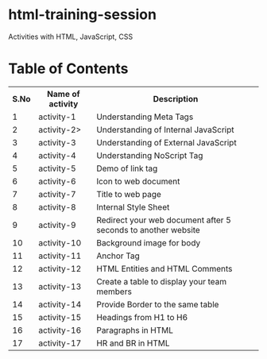 # html-training-session
Activities with HTML, JavaScript, CSS

# Table of Contents

<table>
  <tr>
    <th>S.No</th>
    <th>Name of activity</th>
    <th>Description</th>
  </tr>
  <tr>
    <td>1</td>
    <td>activity-1</td>
    <td>Understanding Meta Tags</td>
  </tr>
  <tr>
    <td>2</td>
    <td>activity-2></td>
    <td>Understanding of Internal JavaScript</td>
  </tr>
  <tr>
    <td>3</td>
    <td>activity-3</td>
    <td>Understanding of External JavaScript</td>
  </tr>
  <tr>
    <td>4</td>
    <td>activity-4</td>
    <td>Understanding NoScript Tag</td>
  </tr>
  <tr>
    <td>5</td>
    <td>activity-5</td>
    <td>Demo of link tag</td>
  </tr>
  <tr>
    <td>6</td>
    <td>activity-6</td>
    <td>Icon to web document</td>
  </tr>
  <tr>
    <td>7</td>
    <td>activity-7</td>
    <td>Title to web page</td>
  </tr>
  <tr>
  <td>8</td>
    <td>activity-8</td>
    <td>Internal Style Sheet</td>
  </tr>
  <tr>
  <td>9</td>
    <td>activity-9</td>
    <td>Redirect your web document after 5 seconds to another website</td>
  </tr>
  <tr>
  <td>10</td>
    <td>activity-10</td>
    <td>Background image for body</td>
  </tr>
  <tr>
  <td>11</td>
    <td>activity-11</td>
    <td>Anchor Tag</td>
  </tr>
  <tr>
  <td>12</td>
    <td>activity-12</td>
    <td>HTML Entities and HTML Comments</td>
  </tr>
  <tr>
  <td>13</td>
    <td>activity-13</td>
    <td>Create a table to display your team members</td>
  </tr>
  <tr>
  <td>14</td>
    <td>activity-14</td>
    <td>Provide Border to the same table</td>
  </tr>
  <tr>
  <td>15</td>
    <td>activity-15</td>
    <td>Headings from H1 to H6</td>
  </tr>
  <tr>
  <td>16</td>
    <td>activity-16</td>
    <td>Paragraphs in HTML</td>
  </tr>
  <tr>
  <td>17</td>
    <td>activity-17</td>
    <td>HR and BR in HTML</td>
  </tr>
</table>



    

